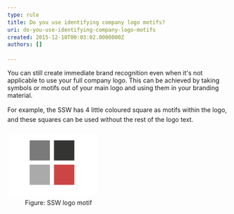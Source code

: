 ```yaml
---
type: rule
title: Do you use identifying company logo motifs?
uri: do-you-use-identifying-company-logo-motifs
created: 2015-12-10T00:03:02.0000000Z
authors: []

---
```




<span class='intro'> <p>You can still create immediate brand recognition even when it's not applicable to use your full company logo. This can be achieved by taking symbols or motifs out of your main logo and using them in your branding material.&#160;</p><p>For example,<span style="line-height&#58;1.6;"> the SSW has 4 little </span>coloured <span style="line-height&#58;1.6;">square as motifs within the logo, and these squares can be used without the rest of the logo text.&#160;</span></p><img src="4square.png" alt="4square.png" style="margin&#58;5px;width&#58;200px;" /><br><dd class="ssw15-rteElement-FigureNormal">Figure&#58; SSW logo motif</dd><dd class="ssw15-rteElement-FigureNormal"><br></dd> </span>




